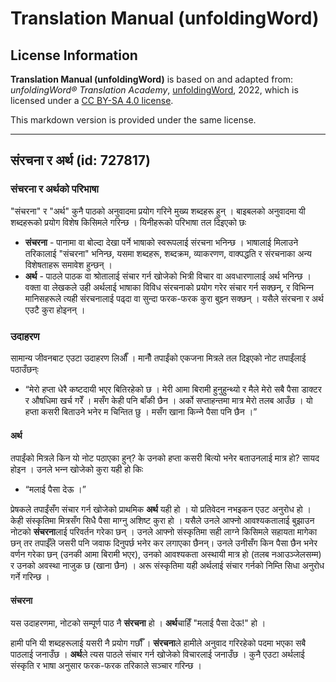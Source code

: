 # Translation Manual (unfoldingWord)

## License Information

**Translation Manual (unfoldingWord)** is based on and adapted from: _unfoldingWord® Translation Academy_, [unfoldingWord](https://unfoldingword.org/utw), 2022, which is licensed under a [CC BY-SA 4.0 license](https://creativecommons.org/licenses/by-sa/4.0/legalcode.en).

This markdown version is provided under the same license.



--------------------------------

## संरचना र अर्थ (id: 727817)

### संचरना र अर्थको परिभाषा

"संचरना" र "अर्थ" कुनै पाठको अनुवादमा प्रयोग गरिने मुख्य शब्दहरू हुन् । बाइबलको अनुवादमा यी शब्दहरूको प्रयोग विशेष किसिमले गरिन्छ । यिनीहरूको परिभाषा तल दिइएको छः

* **संचरना** \- पानामा वा बोल्दा देखा पर्ने भाषाको स्वरूपलाई संरचना भनिन्छ । भाषालाई मिलाउने तरिकालाई "संचरना" भनिन्छ, यसमा शब्दहरू, शब्दक्रम, व्याकरणण, वाक्पद्धति र संरचनाका अन्य विशेषताहरू समावेश हुन्छन् ।
* **अर्थ** \- पाठले पाठक वा श्रोतालाई संचार गर्न खोजेको भित्री विचार वा अवधारणालाई अर्थ भनिन्छ । वक्ता वा लेखकले उही अर्थलाई भाषाका विविध संरचनाको प्रयोग गरेर संचार गर्न सक्छन्, र विभिन्‍न मानिसहरूले त्यही संरचनालाई पढ्दा वा सुन्दा फरक\-फरक कुरा बुझ्‍न सक्छन् । यसैले संरचना र अर्थ एउटै कुरा होइनन् ।

### उदाहरण

सामान्य जीवनबाट एउटा उदाहरण लिऔँ । मानौँ तपाईंको एकजना मित्रले तल दिइएको नोट तपाईंलाई पठाउँछन्ः

* “मेरो हप्ता धेरै कष्टदायी भएर बितिरहेको छ । मेरी आमा बिरामी हुनुहुन्थ्यो र मैले मेरो सबै पैसा डाक्टर र औषधिमा खर्च गरेँ । मसँग केही पनि बाँकी छैन । अर्को सप्ताहन्तमा मात्र मेरो तलब आउँछ । यो हप्ता कसरी बिताउने भनेर म चिन्तित छु । मसँग खाना किन्‍ने पैसा पनि छैन ।”

#### अर्थ

तपाईंको मित्रले किन यो नोट पठाएका हुन्? के उनको हप्ता कसरी बित्यो भनेर बताउनलाई मात्र हो? सायद होइन । उनले भन्‍न खोजेको कुरा यही हो किः

* “मलाई पैसा देऊ ।”

प्रेषकले तपाईंसँग संचार गर्न खोजेको प्राथमिक **अर्थ** यही हो । यो प्रतिवेदन नभइकन एउट अनुरोध हो । केही संस्कृतिमा मित्रसँग सिधै पैसा माग्‍नु अशिष्ट कुरा हो । यसैले उनले आफ्नो आवश्यकतालाई बुझाउन नोटको **संचरना**लाई परिवर्तन गरेका छन् । उनले आफ्नो संस्कृतिमा सही लाग्‍ने किसिमले सहायता मागेका छन् तर तपाईँले जसरी पनि जवाफ दिनुपर्छ भनेर कर लगाएका छैनन्। उनले उनीसँग किन पैसा छैन भनेर वर्णन गरेका छन् (उनकी आमा बिरामी भएर), उनको आवश्यकता अस्थायी मात्र हो (तलब नआउञ्‍जेलसम्म) र उनको अवस्था नाजुक छ (खाना छैन) । अरू संस्कृतिमा यही अर्थलाई संचार गर्नको निम्ति सिधा अनुरोध गर्ने गरिन्छ ।

#### संचरना

यस उदाहरणमा, नोटको सम्पूर्ण पाठ नै **संरचना** हो । **अर्थ**चाहिँ "मलाई पैसा देऊ!" हो ।

हामी पनि यी शब्दहरूलाई यसरी नै प्रयोग गर्छौँ । **संरचना**ले हामीले अनुवाद गरिरहेको पदमा भएका सबै पाठलाई जनाउँछ । **अर्थ**ले त्यस पाठले संचार गर्न खोजेको विचारलाई जनाउँछ । कुनै एउटा अर्थलाई संस्कृति र भाषा अनुसार फरक\-फरक तरिकाले सञ्‍चार गरिन्छ ।


